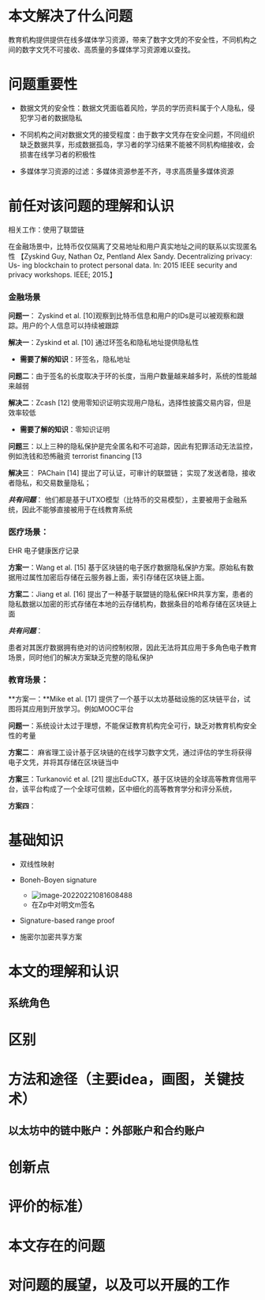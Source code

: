 

# 本文解决了什么问题

教育机构提供提供在线多媒体学习资源，带来了数字文凭的不安全性，不同机构之间的数字文凭不可接收、高质量的多媒体学习资源难以查找。

# 问题重要性

- 数据文凭的安全性：数据文凭面临着风险，学员的学历资料属于个人隐私，侵犯学习者的数据隐私

- 不同机构之间对数据文凭的接受程度：由于数字文凭存在安全问题，不同组织缺乏数据共享，形成数据孤岛，学习者的学习结果不能被不同机构缩接收，会损害在线学习者的积极性
- 多媒体学习资源的过滤：多媒体资源参差不齐，寻求高质量多媒体资源

# 前任对该问题的理解和认识

相关工作：使用了联盟链

在金融场景中，比特币仅仅隔离了交易地址和用户真实地址之间的联系以实现匿名性 【Zyskind Guy, Nathan Oz, Pentland Alex Sandy. Decentralizing privacy: Us-
ing blockchain to protect personal data. In: 2015 IEEE security and privacy
workshops. IEEE; 2015.】



### 金融场景

 **问题一**： Zyskind et al. [10]观察到比特币信息和用户的IDs是可以被观察和跟踪。用户的个人信息可以持续被跟踪

 **解决一**：Zyskind et al. [10]  通过环签名和隐私地址提供隐私性

- **需要了解的知识**：环签名，隐私地址



**问题二**：由于签名的长度取决于环的长度，当用户数量越来越多时，系统的性能越来越弱

**解决二**：Zcash [12] 使用零知识证明实现用户隐私，选择性披露交易内容，但是效率较低

- **需要了解的知识**：零知识证明

**问题三**：以上三种的隐私保护是完全匿名和不可追踪，因此有犯罪活动无法监控，例如洗钱和恐怖融资  terrorist financing [13

**解决三**：    PAChain [14] 提出了可认证，可审计的联盟链； 实现了发送者隐，接收者隐私，和交易数量隐私；



***共有问题***：  他们都是基于UTXO模型（比特币的交易模型），主要被用于金融系统，因此不能够直接被用于在线教育系统



### 医疗场景：

EHR 电子健康医疗记录

**方案一**：Wang et al. [15]  基于区块链的电子医疗数据隐私保护方案。原始私有数据用过属性加密后存储在云服务器上面，索引存储在区块链上面。

**方案二**：Jiang et al. [16]  提出了一种基于联盟链的隐私保EHR共享方案，患者的隐私数据以加密的形式存储在本地的云存储机构，数据条目的哈希存储在区块链上面

***共有问题***：

患者对其医疗数据拥有绝对的访问控制权限，因此无法将其应用于多角色电子教育场景，同时他们的解决方案缺乏完整的隐私保护



### 教育场景：

**方案一：**Mike et al. [17] 提供了一个基于以太坊基础设施的区块链平台，试图将其应用到开放学习。例如MOOC平台

**问题一**：系统设计太过于理想，不能保证教育机构完全可行，缺乏对教育机构安全性的考量



**方案二**： 麻省理工设计基于区块链的在线学习数字文凭，通过评估的学生将获得电子文凭，并将其存储在区块链当中

**方案三**：Turkanović et al. [21]  提出EduCTX，基于区块链的全球高等教育信用平台，该平台构成了一个全球可信赖，区中细化的高等教育学分和评分系统，

**方案四**：

# 基础知识

- 双线性映射
- Boneh-Boyen signature
  - ![image-20220221081608488](C:\Users\26424\AppData\Roaming\Typora\typora-user-images\image-20220221081608488.png)
  - 在Zp中对明文m签名

- Signature-based range proof
- 施密尔加密共享方案

# 本文的理解和认识



## 系统角色



# 区别

# 



# 方法和途径（主要idea，画图，关键技术）







## 以太坊中的链中账户：外部账户和合约账户





# 创新点

# 评价的标准）



# 本文存在的问题



# 对问题的展望，以及可以开展的工作

